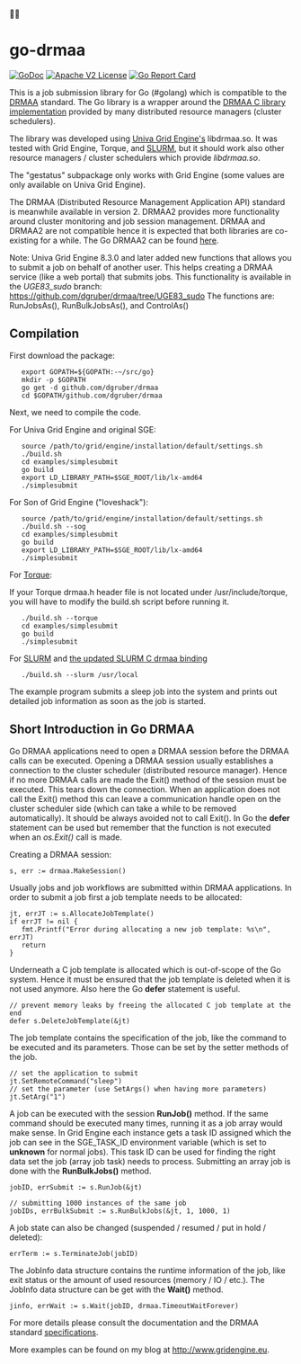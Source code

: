 💙💛

go-drmaa
========
[![GoDoc](http://img.shields.io/badge/godoc-reference-blue.svg)](http://godoc.org/github.com/dgruber/drmaa)
[![Apache V2 License](http://img.shields.io/badge/license-BSD-blue.svg)](https://github.com/dgruber/drmaa/blob/master/COPYING)
[![Go Report Card](http://goreportcard.com/badge/dgruber/drmaa)](http://goreportcard.com/report/dgruber/drmaa)

This is a job submission library for Go (#golang) which is compatible to 
the [DRMAA](http://drmaa.org) standard. The Go library is a wrapper around
the [DRMAA C library implementation](https://www.ogf.org/documents/GFD.22.pdf) provided
by many distributed resource managers (cluster schedulers).

The library was developed using [Univa Grid Engine's](http://www.univa.com) libdrmaa.so. It
was tested with Grid Engine, Torque, and [SLURM](https://github.com/natefoo/slurm-drmaa), but it should work also other resource managers / cluster schedulers which provide _libdrmaa.so_.

The "gestatus" subpackage only works with Grid Engine (some values are only available
on Univa Grid Engine).

The DRMAA (Distributed Resource Management Application API) standard is meanwhile
available in version 2. DRMAA2 provides more functionality around cluster monitoring
and job session management. DRMAA and DRMAA2 are not compatible hence it is expected
that both libraries are co-existing for a while. The Go DRMAA2 can be found [here](https://github.com/dgruber/drmaa2os).

Note: Univa Grid Engine 8.3.0 and later added new functions that allows you 
to submit a job on behalf of another user. This helps creating a DRMAA service
(like a web portal) that submits jobs. This functionality is available in the
*UGE83\_sudo* branch: https://github.com/dgruber/drmaa/tree/UGE83_sudo
The functions are: RunJobsAs(), RunBulkJobsAs(), and ControlAs()

## Compilation ##

First download the package:

~~~
   export GOPATH=${GOPATH:-~/src/go}
   mkdir -p $GOPATH
   go get -d github.com/dgruber/drmaa
   cd $GOPATH/github.com/dgruber/drmaa
~~~

Next, we need to compile the code.

For Univa Grid Engine and original SGE:

~~~
   source /path/to/grid/engine/installation/default/settings.sh
   ./build.sh
   cd examples/simplesubmit
   go build
   export LD_LIBRARY_PATH=$SGE_ROOT/lib/lx-amd64
   ./simplesubmit
~~~

For Son of Grid Engine ("loveshack"):

~~~
   source /path/to/grid/engine/installation/default/settings.sh
   ./build.sh --sog
   cd examples/simplesubmit
   go build
   export LD_LIBRARY_PATH=$SGE_ROOT/lib/lx-amd64
   ./simplesubmit
~~~


For [Torque](https://github.com/adaptivecomputing/torque/tree/master/src/drmaa):

If your Torque drmaa.h header file is not located under /usr/include/torque,
you will have to modify the build.sh script before running it.

~~~
   ./build.sh --torque
   cd examples/simplesubmit
   go build
   ./simplesubmit
~~~

For [SLURM](https://apps.man.poznan.pl/trac/slurm-drmaa) and [the updated 
SLURM C drmaa binding](https://github.com/natefoo/slurm-drmaa)

~~~
   ./build.sh --slurm /usr/local
~~~


The example program submits a sleep job into the system and prints out detailed
job information as soon as the job is started.

## Short Introduction in Go DRMAA ##

Go DRMAA applications need to open a DRMAA session before the DRMAA calls
can be executed. Opening a DRMAA session usually establishes a connection
to the cluster scheduler (distributed resource manager). Hence if no more
DRMAA calls are made the Exit() method of the session must be executed.
This tears down the connection. When an application does not call the Exit()
method this can leave a communication handle open on the cluster scheduler
side (which can take a while to be removed automatically). It should
be always avoided not to call Exit(). In Go the **defer** statement can be
used but remember that the function is not executed when an *os.Exit()* call 
is made.

Creating a DRMAA session:

    s, err := drmaa.MakeSession()

Usually jobs and job workflows are submitted within DRMAA applications.
In order to submit a job first a job template needs to be allocated:

    jt, errJT := s.AllocateJobTemplate()
    if errJT != nil {
       fmt.Printf("Error during allocating a new job template: %s\n", errJT)
       return
    }

Underneath a C job template is allocated which is out-of-scope of the
Go system. Hence it must be ensured that the job template is deleted
when it is not used anymore. Also here the Go **defer** statement is useful.

    // prevent memory leaks by freeing the allocated C job template at the end
    defer s.DeleteJobTemplate(&jt)

The job template contains the specification of the job, like the command
to be executed and its parameters. Those can be set by the setter methods
of the job.

    // set the application to submit
    jt.SetRemoteCommand("sleep")
    // set the parameter (use SetArgs() when having more parameters)
    jt.SetArg("1")

A job can be executed with the session **RunJob()** method. If the same
command should be executed many times, running it as a job array 
would make sense. In Grid Engine each instance gets a task ID assigned
which the job can see in the SGE_TASK_ID environment variable (which 
is set to **unknown** for normal jobs). This task ID can be used for 
finding the right data set the job (array job task) needs to process.
Submitting an array job is done with the **RunBulkJobs()** method.


    jobID, errSubmit := s.RunJob(&jt)

    // submitting 1000 instances of the same job
    jobIDs, errBulkSubmit := s.RunBulkJobs(&jt, 1, 1000, 1)

A job state can also be changed (suspended / resumed / put in hold / deleted):

    errTerm := s.TerminateJob(jobID)

The JobInfo data structure contains the runtime information of the 
job, like exit status or the amount of used resources (memory / IO / etc.).
The JobInfo data structure can be get with the **Wait()** method.

    jinfo, errWait := s.Wait(jobID, drmaa.TimeoutWaitForever)

For more details please consult the documentation and the DRMAA 
standard [specifications](https://www.ogf.org/ogf/doku.php/standards/standards).

More examples can be found on my blog at http://www.gridengine.eu.
